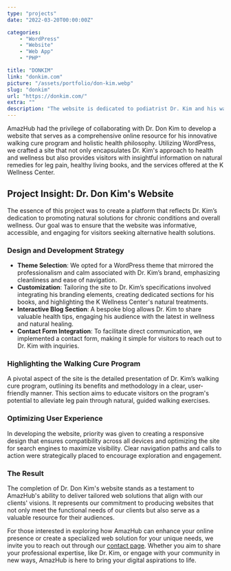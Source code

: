 ```yaml
---
type: "projects"
date: "2022-03-20T00:00:00Z"

categories: 
    - "WordPress"
    - "Website"
    - "Web App"
    - "PHP"

title: "DONKIM"
link: "donkim.com"
picture: "/assets/portfolio/don-kim.webp"
slug: "donkim"
url: "https://donkim.com/"
extra: ""
description: "The website is dedicated to podiatrist Dr. Kim and his walking cure program, which offers a natural solution for leg pain. It also showcases his books on healthy living and the K Wellness Center, which offers natural treatments for chronic conditions."
---
```

AmazHub had the privilege of collaborating with Dr. Don Kim to develop a website that serves as a comprehensive online resource for his innovative walking cure program and holistic health philosophy. Utilizing WordPress, we crafted a site that not only encapsulates Dr. Kim's approach to health and wellness but also provides visitors with insightful information on natural remedies for leg pain, healthy living books, and the services offered at the K Wellness Center.

## Project Insight: Dr. Don Kim's Website
The essence of this project was to create a platform that reflects Dr. Kim’s dedication to promoting natural solutions for chronic conditions and overall wellness. Our goal was to ensure that the website was informative, accessible, and engaging for visitors seeking alternative health solutions.

### Design and Development Strategy
- **Theme Selection**: We opted for a WordPress theme that mirrored the professionalism and calm associated with Dr. Kim’s brand, emphasizing cleanliness and ease of navigation.
- **Customization**: Tailoring the site to Dr. Kim’s specifications involved integrating his branding elements, creating dedicated sections for his books, and highlighting the K Wellness Center's natural treatments.
- **Interactive Blog Section**: A bespoke blog allows Dr. Kim to share valuable health tips, engaging his audience with the latest in wellness and natural healing.
- **Contact Form Integration**: To facilitate direct communication, we implemented a contact form, making it simple for visitors to reach out to Dr. Kim with inquiries.

### Highlighting the Walking Cure Program
A pivotal aspect of the site is the detailed presentation of Dr. Kim’s walking cure program, outlining its benefits and methodology in a clear, user-friendly manner. This section aims to educate visitors on the program's potential to alleviate leg pain through natural, guided walking exercises.

### Optimizing User Experience
In developing the website, priority was given to creating a responsive design that ensures compatibility across all devices and optimizing the site for search engines to maximize visibility. Clear navigation paths and calls to action were strategically placed to encourage exploration and engagement.

### The Result
The completion of Dr. Don Kim's website stands as a testament to AmazHub's ability to deliver tailored web solutions that align with our clients' visions. It represents our commitment to producing websites that not only meet the functional needs of our clients but also serve as a valuable resource for their audiences.

For those interested in exploring how AmazHub can enhance your online presence or create a specialized web solution for your unique needs, we invite you to reach out through our [contact page](https://amazhub.net/contact-us). Whether you aim to share your professional expertise, like Dr. Kim, or engage with your community in new ways, AmazHub is here to bring your digital aspirations to life.